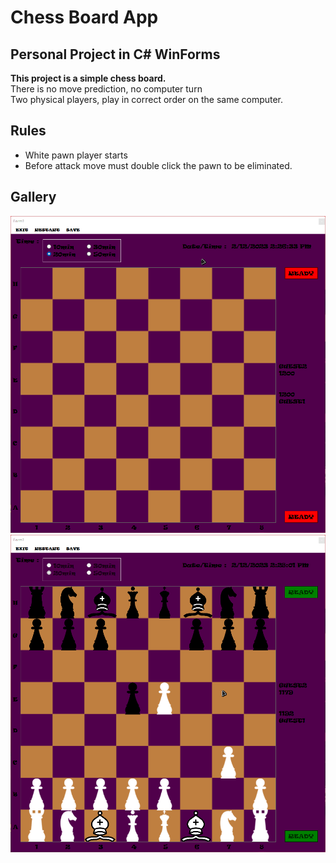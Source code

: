 # Chess Board App 

## Personal Project in C# WinForms

**This project is a simple chess board.**  
There is no move prediction, no computer turn  
Two physical players, play in correct order on the same computer.   

## Rules
* White pawn player starts
* Before attack move must double click the pawn to be eliminated.

## Gallery  
![Screenshot error](Screenshot/screen1.png)
![Screenshot error](Screenshot/screen2.png)
